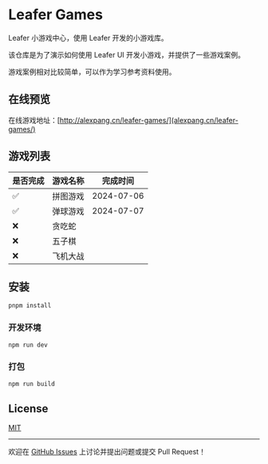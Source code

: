 # Leafer Games

Leafer 小游戏中心，使用 Leafer 开发的小游戏库。

该仓库是为了演示如何使用 Leafer UI 开发小游戏，并提供了一些游戏案例。

游戏案例相对比较简单，可以作为学习参考资料使用。

## 在线预览

在线游戏地址：[http://alexpang.cn/leafer-games/](alexpang.cn/leafer-games/)

## 游戏列表

| 是否完成 | 游戏名称 | 完成时间       |
|------|------|------------|
| ✅    | 拼图游戏 | 2024-07-06 |
| ✅    | 弹球游戏 | 2024-07-07 |
| ❌    | 贪吃蛇  |            |
| ❌    | 五子棋  |            |
| ❌    | 飞机大战 |            |

## 安装

```sh
pnpm install
```

### 开发环境

```sh
npm run dev
```

### 打包

```sh
npm run build
```

## License

[MIT](http://opensource.org/licenses/MIT)

---

欢迎在 [GitHub Issues](https://github.com/Alessandro-Pang/leafer-games/issues) 上讨论并提出问题或提交 Pull Request！

